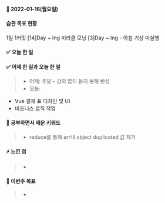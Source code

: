 #### 📆 2022-01-16(월요일)

#### 습관 목표 현황

1일 1커밋 [14]Day ~ Ing
미라클 모닝 [3]Day ~ Ing
    - 아침 기상 미실행
#### ✅ 오늘 한 일


#### ✅ 어제 한 일과 오늘 한 일 
> - 어제:  주말 - 강의 많이 듣지 못해 반성 
> - 오늘:  
- Vue 결제 표 디자인 및 UI
- 비즈니스 로직 작업 

#### 🤔 공부하면서 배운 키워드

> - reduce를 통해 arr내 object duplicated 값 제거

#### ⚡ 느낀 점

> -

#### 🎯 이번주 목표

> -
